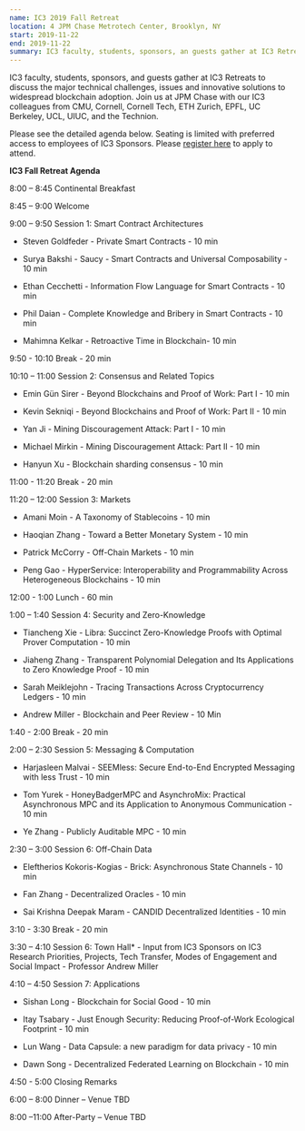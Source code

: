 ```yaml
---
name: IC3 2019 Fall Retreat
location: 4 JPM Chase Metrotech Center, Brooklyn, NY
start: 2019-11-22
end: 2019-11-22
summary: IC3 faculty, students, sponsors, an guests gather at IC3 Retreats to discuss the major technical challenges, issues and innovatve solutions to widespread blockchain adoption.
---
```


IC3 faculty, students, sponsors, and guests gather at IC3 Retreats to discuss the major technical challenges, issues and innovative solutions to widespread blockchain adoption. Join us at JPM Chase with our IC3 colleagues from CMU, Cornell, Cornell Tech, ETH Zurich, EPFL, UC Berkeley, UCL, UIUC, and the Technion.

Please see the detailed agenda below. Seating is limited with preferred access to employees of IC3 Sponsors. Please <a href="https://docs.google.com/forms/d/e/1FAIpQLSf2FZCUleAOWUNGrsomFbNF8EkmejmeWDiF_XaaqZUavl4lTg/viewform">register here</a> to apply to attend.

**IC3 Fall Retreat Agenda**

8:00 – 8:45 Continental Breakfast

8:45 – 9:00 Welcome 

9:00 – 9:50 Session 1: Smart Contract Architectures 

  - Steven Goldfeder - Private Smart Contracts - 10 min
  
  - Surya Bakshi - Saucy - Smart Contracts and Universal Composability - 10 min
  
  - Ethan Cecchetti - Information Flow Language for Smart Contracts - 10 min

  - Phil Daian - Complete Knowledge and Bribery in Smart Contracts - 10 min
  
  - Mahimna Kelkar - Retroactive Time in Blockchain- 10 min

9:50 - 10:10 Break - 20 min

10:10 – 11:00 Session 2: Consensus and Related Topics 

  - Emin Gün Sirer  - Beyond Blockchains and Proof of Work: Part I - 10 min

  - Kevin Sekniqi - Beyond Blockchains and Proof of Work: Part II - 10 min

  - Yan Ji - Mining Discouragement Attack: Part I - 10 min

  - Michael Mirkin - Mining Discouragement Attack: Part II - 10 min

  - Hanyun Xu - Blockchain sharding consensus - 10 min

11:00 - 11:20 Break - 20 min

11:20 – 12:00 Session 3: Markets 

  - Amani Moin - A Taxonomy of Stablecoins - 10 min

  - Haoqian Zhang - Toward a Better Monetary System - 10 min

  - Patrick McCorry - Off-Chain Markets - 10 min

  - Peng Gao - HyperService: Interoperability and Programmability Across Heterogeneous Blockchains - 10 min

12:00 - 1:00 Lunch - 60 min

1:00 – 1:40 Session 4: Security and Zero-Knowledge 

  - Tiancheng Xie - Libra: Succinct Zero-Knowledge Proofs with Optimal Prover Computation - 10 min

  - Jiaheng Zhang - Transparent Polynomial Delegation and Its Applications to Zero Knowledge Proof - 10 min

  - Sarah Meiklejohn - Tracing Transactions Across Cryptocurrency Ledgers - 10 min

  - Andrew Miller - Blockchain and Peer Review  - 10 Min

1:40 - 2:00 Break - 20 min

2:00 – 2:30 Session 5: Messaging & Computation 

  - Harjasleen Malvai - SEEMless: Secure End-to-End Encrypted Messaging with less Trust - 10 min

  - Tom Yurek - HoneyBadgerMPC and AsynchroMix: Practical Asynchronous MPC and its Application to Anonymous Communication - 10 min

  - Ye Zhang - Publicly Auditable MPC - 10 min

2:30 – 3:00 Session 6: Off-Chain Data 
  
  - Eleftherios Kokoris-Kogias - Brick: Asynchronous State Channels - 10 min

  - Fan Zhang - Decentralized Oracles - 10 min

  - Sai Krishna Deepak Maram - CANDID Decentralized Identities - 10 min

3:10 - 3:30 Break - 20 min

3:30 – 4:10 Session 6: Town Hall* - Input from IC3 Sponsors on IC3 Research Priorities, Projects, Tech Transfer, Modes of Engagement and Social Impact - Professor Andrew Miller

4:10 – 4:50 Session 7:  Applications 
	
  - Sishan Long - Blockchain for Social Good - 10 min

  - Itay Tsabary - Just Enough Security: Reducing Proof-of-Work Ecological Footprint - 10 min

  - Lun Wang - Data Capsule: a new paradigm for data privacy - 10 min

  - Dawn Song - Decentralized Federated Learning on Blockchain - 10 min

4:50 - 5:00 Closing Remarks 

6:00 – 8:00 Dinner – Venue TBD

8:00 –11:00 After-Party – Venue TBD

